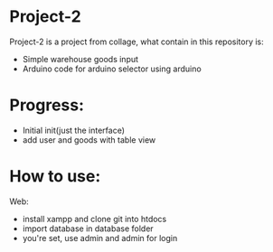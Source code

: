 # Project-2 

Project-2 is a project from collage, what contain in this repository is:
  - Simple warehouse goods input
  - Arduino code for arduino selector using arduino

# Progress:
  - Initial init(just the interface)
  - add user and goods with table view

# How to use:
Web:
- install xampp and clone git into htdocs
- import database in database folder
- you're set, use admin and admin for login
